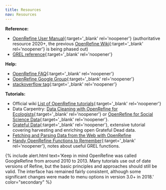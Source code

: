 ```yaml
---
title: Resources
nav: Resources
---
```


**Reference:**

- [OpenRefine User Manual](https://docs.openrefine.org/){:target='_blank' rel='noopener'} (authoritative resource 2020+, the previous [OpenRefine Wiki](https://github.com/OpenRefine/OpenRefine/wiki){:target='_blank' rel='noopener'} is being phased out)
- [GREL reference](https://docs.openrefine.org/manual/grelfunctions){:target='_blank' rel='noopener'}

**Help:**

- [OpenRefine FAQ](https://github.com/OpenRefine/OpenRefine/wiki/FAQ){:target='_blank' rel='noopener'}
- [OpenRefine Google Group](https://groups.google.com/g/openrefine){:target='_blank' rel='noopener'}
- [stackoverflow tag](https://stackoverflow.com/questions/tagged/openrefine){:target='_blank' rel='noopener'}

**Tutorials:** 

- Official wiki [List of OpenRefine tutorials](https://github.com/OpenRefine/OpenRefine/wiki/External-Resources){:target='_blank' rel='noopener'}
- Data Carpentry: [Data Cleaning with OpenRefine for Ecologists](http://www.datacarpentry.org/OpenRefine-ecology-lesson/){:target='_blank' rel='noopener'} or [OpenRefine for Social Science Data](https://datacarpentry.org/openrefine-socialsci/){:target='_blank' rel='noopener'}.
- [Grateful Data](https://github.com/scottythered/gratefuldata/wiki){:target='_blank' rel='noopener'}, extensive tutorial covering harvesting and enriching open Grateful Dead data.
- [Fetching and Parsing Data from the Web with OpenRefine](https://programminghistorian.org/en/lessons/fetch-and-parse-data-with-openrefine)
- [Handy OpenRefine Functions to Remember](https://evanwill.github.io/_drafts/notes/open-refine-tips.html){:target='_blank' rel='noopener'}, notes about useful GREL functions.

{% include alert.html text='Keep in mind OpenRefine was called GoogleRefine from around 2010 to 2013.
Many tutorials use out of date versions of Refine, but the basic principles and approaches should still be valid.
The interface has remained fairly consistent, although some significant changes were made to menu options in version 3.0+ in 2018.' color="secondary" %}
